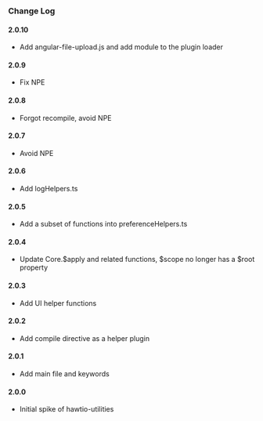 ### Change Log

#### 2.0.10
* Add angular-file-upload.js and add module to the plugin loader

#### 2.0.9
* Fix NPE

#### 2.0.8
* Forgot recompile, avoid NPE

#### 2.0.7
* Avoid NPE

#### 2.0.6
* Add logHelpers.ts

#### 2.0.5
* Add a subset of functions into preferenceHelpers.ts

#### 2.0.4
* Update Core.$apply and related functions, $scope no longer has a $root property

#### 2.0.3
* Add UI helper functions

#### 2.0.2
* Add compile directive as a helper plugin

#### 2.0.1
* Add main file and keywords

#### 2.0.0
* Initial spike of hawtio-utilities
